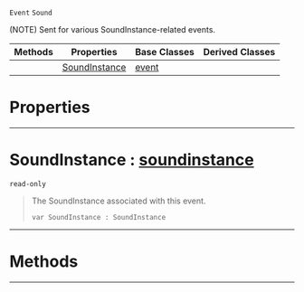  `Event` `Sound`



(NOTE) Sent for various SoundInstance-related events.

|Methods|Properties|Base Classes|Derived Classes|
|---|---|---|---|
| |[ SoundInstance](https://github.com/ZilchEngine/ZilchDocs/blob/master/code_reference/class_reference/soundinstanceevent.markdown#soundinstance-zero-engin)|[event](https://github.com/ZilchEngine/ZilchDocs/blob/master/code_reference/class_reference/event.markdown)| |


 #  Properties


---  
 #  SoundInstance : [soundinstance](https://github.com/ZilchEngine/ZilchDocs/blob/master/code_reference/class_reference/soundinstance.markdown)

 `read-only`

> The SoundInstance associated with this event.
> ``` lang=cpp, name=Nada
> var SoundInstance : SoundInstance


---  
 #  Methods


---  
 

 